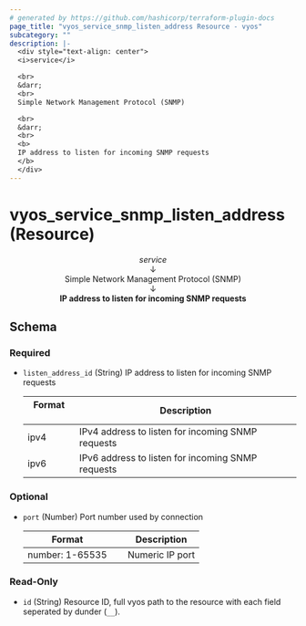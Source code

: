 ```yaml
---
# generated by https://github.com/hashicorp/terraform-plugin-docs
page_title: "vyos_service_snmp_listen_address Resource - vyos"
subcategory: ""
description: |-
  <div style="text-align: center">
  <i>service</i>

  <br>
  &darr;
  <br>
  Simple Network Management Protocol (SNMP)

  <br>
  &darr;
  <br>
  <b>
  IP address to listen for incoming SNMP requests
  </b>
  </div>
---
```


# vyos_service_snmp_listen_address (Resource)

<div style="text-align: center">
<i>service</i>

<br>
&darr;
<br>
Simple Network Management Protocol (SNMP)

<br>
&darr;
<br>
<b>
IP address to listen for incoming SNMP requests
</b>
</div>



<!-- schema generated by tfplugindocs -->
## Schema

### Required

- `listen_address_id` (String) IP address to listen for incoming SNMP requests

    |  Format &emsp; | Description  |
    |----------|---------------|
    |  ipv4  &emsp; |  IPv4 address to listen for incoming SNMP requests  |
    |  ipv6  &emsp; |  IPv6 address to listen for incoming SNMP requests  |

### Optional

- `port` (Number) Port number used by connection

    |  Format &emsp; | Description  |
    |----------|---------------|
    |  number: 1-65535  &emsp; |  Numeric IP port  |

### Read-Only

- `id` (String) Resource ID, full vyos path to the resource with each field seperated by dunder (`__`).
